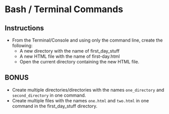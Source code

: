 # Bash / Terminal Commands

## Instructions

- From the Terminal/Console and using only the command line, create the following:
  - A new directory with the name of first_day_stuff
  - A new HTML file with the name of first-day.html
  - Open the current directory containing the new HTML file.

## BONUS

- Create multiple directories/directories with the names `one_directory` and `second_directory` in one command.
- Create multiple files with the names `one.html` and `two.html` in one command in the first_day_stuff directory.
